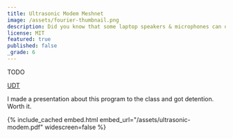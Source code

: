 ```yaml
---
title: Ultrasonic Modem Meshnet
image: /assets/fourier-thumbnail.png
description: Did you know that some laptop speakers & microphones can do ultrasound? Let's turn this into a mesh network!
license: MIT
featured: true
published: false
_grade: 6
---
```


TODO

[UDT](https://github.com/milkey-mouse/UDT)

I made a presentation about this program to the class and got detention. Worth it.

{% include_cached embed.html embed_url="/assets/ultrasonic-modem.pdf" widescreen=false %}
